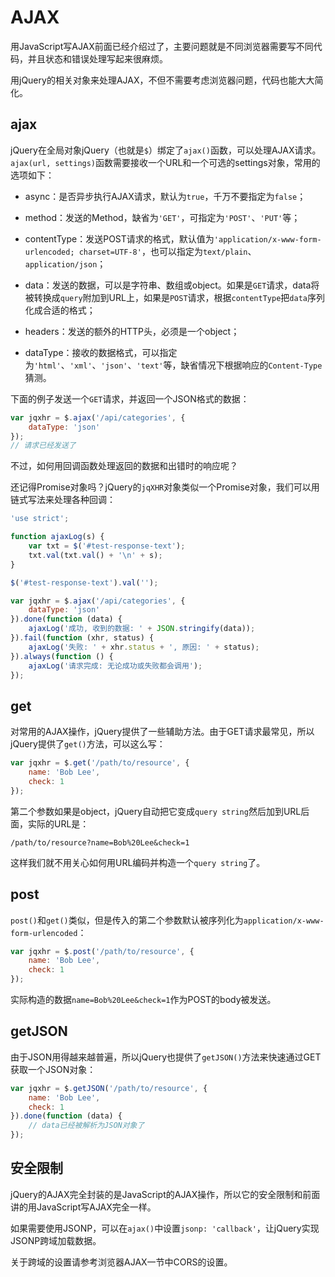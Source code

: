 # AJAX

用JavaScript写AJAX前面已经介绍过了，主要问题就是不同浏览器需要写不同代码，并且状态和错误处理写起来很麻烦。

用jQuery的相关对象来处理AJAX，不但不需要考虑浏览器问题，代码也能大大简化。

## ajax

jQuery在全局对象jQuery（也就是`$`）绑定了`ajax()`函数，可以处理AJAX请求。`ajax(url, settings)`函数需要接收一个URL和一个可选的settings对象，常用的选项如下：

- async：是否异步执行AJAX请求，默认为`true`，千万不要指定为`false`；

- method：发送的Method，缺省为`'GET'`，可指定为`'POST'`、`'PUT'`等；

- contentType：发送POST请求的格式，默认值为`'application/x-www-form-urlencoded; charset=UTF-8'`，也可以指定为`text/plain`、`application/json`；

- data：发送的数据，可以是字符串、数组或object。如果是`GET`请求，data将被转换成`query`附加到URL上，如果是`POST`请求，根据`contentType`把`data`序列化成合适的格式；

- headers：发送的额外的HTTP头，必须是一个object；

- dataType：接收的数据格式，可以指定为`'html'`、`'xml'`、`'json'`、`'text'`等，缺省情况下根据响应的`Content-Type`猜测。

下面的例子发送一个`GET`请求，并返回一个JSON格式的数据：

```js
var jqxhr = $.ajax('/api/categories', {
    dataType: 'json'
});
// 请求已经发送了
```

不过，如何用回调函数处理返回的数据和出错时的响应呢？

还记得Promise对象吗？jQuery的`jqXHR`对象类似一个Promise对象，我们可以用链式写法来处理各种回调：

```js
'use strict';

function ajaxLog(s) {
    var txt = $('#test-response-text');
    txt.val(txt.val() + '\n' + s);
}

$('#test-response-text').val('');

var jqxhr = $.ajax('/api/categories', {
    dataType: 'json'
}).done(function (data) {
    ajaxLog('成功, 收到的数据: ' + JSON.stringify(data));
}).fail(function (xhr, status) {
    ajaxLog('失败: ' + xhr.status + ', 原因: ' + status);
}).always(function () {
    ajaxLog('请求完成: 无论成功或失败都会调用');
});
```

## get

对常用的AJAX操作，jQuery提供了一些辅助方法。由于GET请求最常见，所以jQuery提供了`get()`方法，可以这么写：

```js
var jqxhr = $.get('/path/to/resource', {
    name: 'Bob Lee',
    check: 1
});
```

第二个参数如果是object，jQuery自动把它变成`query string`然后加到URL后面，实际的URL是：

    /path/to/resource?name=Bob%20Lee&check=1

这样我们就不用关心如何用URL编码并构造一个`query string`了。

## post

`post()`和`get()`类似，但是传入的第二个参数默认被序列化为`application/x-www-form-urlencoded`：

```js
var jqxhr = $.post('/path/to/resource', {
    name: 'Bob Lee',
    check: 1
});
```

实际构造的数据`name=Bob%20Lee&check=1`作为POST的body被发送。

## getJSON

由于JSON用得越来越普遍，所以jQuery也提供了`getJSON()`方法来快速通过GET获取一个JSON对象：

```js
var jqxhr = $.getJSON('/path/to/resource', {
    name: 'Bob Lee',
    check: 1
}).done(function (data) {
    // data已经被解析为JSON对象了
});
```

## 安全限制

jQuery的AJAX完全封装的是JavaScript的AJAX操作，所以它的安全限制和前面讲的用JavaScript写AJAX完全一样。

如果需要使用JSONP，可以在`ajax()`中设置`jsonp: 'callback'`，让jQuery实现JSONP跨域加载数据。

关于跨域的设置请参考浏览器AJAX一节中CORS的设置。